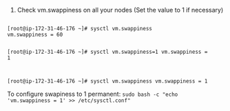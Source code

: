 1. Check vm.swappiness on all your nodes (Set the value to 1 if necessary)

<code>
[root@ip-172-31-46-176 ~]# sysctl vm.swappiness
vm.swappiness = 60

[root@ip-172-31-46-176 ~]# sysctl vm.swappiness=1
vm.swappiness = 1

[root@ip-172-31-46-176 ~]# sysctl vm.swappiness
vm.swappiness = 1
</code>

To configure swapiness to 1 permanent:
<code>sudo bash -c "echo 'vm.swappiness = 1' >> /etc/sysctl.conf"</code>
